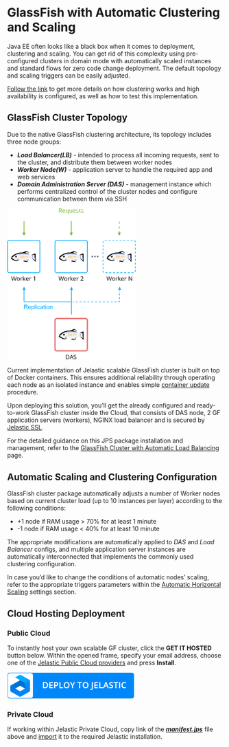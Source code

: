 # GlassFish with Automatic Clustering and Scaling


Java EE often looks like a black box when it comes to deployment, clustering and scaling. You can get rid of this complexity using pre-configured clusters in domain mode with automatically scaled instances and standard flows for zero code change deployment. The default topology and scaling triggers can be easily adjusted.

[Follow the link](https://jelastic.com/blog/glassfish-payara-auto-clustering-cloud-hosting/) to get more details on how clustering works and high availability is configured, as well as how to test this implementation.


## GlassFish Cluster Topology


Due to the native GlassFish clustering architecture, its topology includes three node groups:
- **_Load Balancer(LB)_** - intended to process all incoming requests, sent to the cluster, and distribute them between worker nodes
- **_Worker Node(W)_** - application server to handle the required app and web services
- **_Domain Administration Server (DAS)_** - management instance which performs centralized control of the cluster nodes and configure communication between them via SSH 

<p align="left"> 
<img src="glassfish-cluster/img/gf-cluster-new.svg" width="300">
</p>

Current implementation of Jelastic scalable GlassFish cluster is built on top of Docker containers. This ensures additional reliability through operating each node as an isolated instance and enables simple [container update](https://docs.jelastic.com/docker-update) procedure. 

Upon deploying this solution, you’ll get the already configured and ready-to-work GlassFish cluster inside the Cloud, that consists of DAS node, 2 GF application servers (workers), NGINX load balancer and is secured by [Jelastic SSL](https://docs.jelastic.com/jelastic-ssl). 

For the detailed guidance on this JPS package installation and management, refer to the [GlassFish Cluster with Automatic Load Balancing](https://jelastic.com/blog/how-to-configure-glassfish-cluster-with-automatic-load-balancing/) page.


## Automatic Scaling and Clustering Configuration 


GlassFish cluster package automatically adjusts a number of Worker nodes based on current cluster load (up to 10 instances per layer) according to the following conditions:
- +1 node if RAM usage > 70% for at least 1 minute
- -1 node if RAM usage < 40% for at least 10 minute


The appropriate modifications are automatically applied to _DAS_ and _Load Balancer_ configs, and multiple application server instances are automatically interconnected that implements the commonly used clustering configuration.


In case you’d like to change the conditions of automatic nodes’ scaling, refer to the appropriate triggers parameters within the [Automatic Horizontal Scaling](https://docs.jelastic.com/automatic-horizontal-scaling) settings section.


## Cloud Hosting Deployment


### Public Cloud


To instantly host your own scalable GF cluster, click the **GET IT HOSTED** button below. Within the opened frame, specify your email address, choose one of the [Jelastic Public Cloud providers](https://jelastic.cloud/) and press **Install**.


[![Deploy](https://github.com/jelastic-jps/git-push-deploy/raw/master/images/deploy-to-jelastic.png)](https://jelastic.com/install-application/?manifest=https://raw.githubusercontent.com/jelastic-jps/glassfish/master/manifest.jps&keys=app.jelastic.eapps.com;app.jelastic.saveincloud.net;app.mircloud.host;app.j.layershift.co.uk;app.milesweb.cloud;app.paas.massivegrid.com)


### Private Cloud

If working within Jelastic Private Cloud, copy link of the [**_manifest.jps_**](https://raw.githubusercontent.com/jelastic-jps/glassfish/master/manifest.jps) file above and [import](https://docs.jelastic.com/environment-import) it to the required Jelastic installation. 
